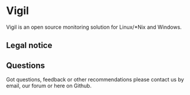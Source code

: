 # Vigil
Vigil is an open source monitoring solution for Linux/*Nix and Windows.

## Legal notice

## Questions
Got questions, feedback or other recommendations please contact us by email, our forum or here on Github.
